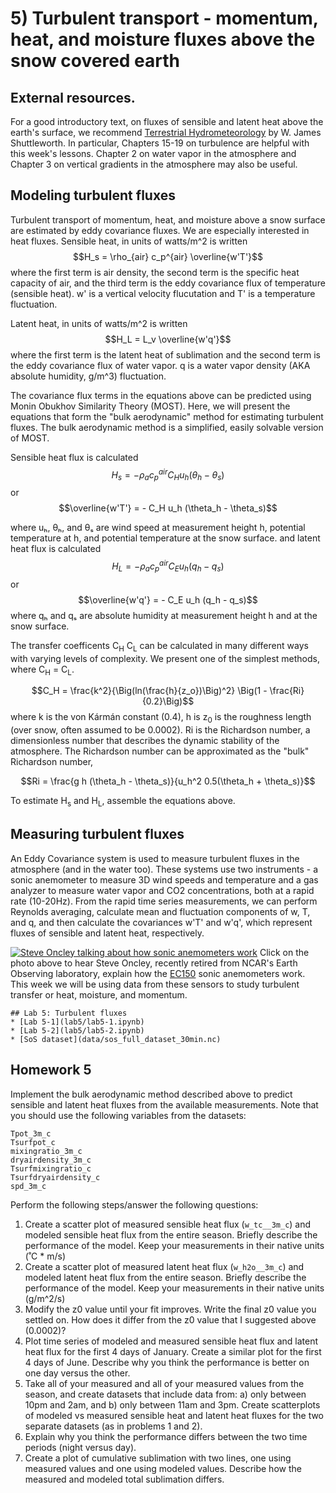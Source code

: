 # 5) Turbulent transport - momentum, heat, and moisture fluxes above the snow covered earth

## External resources.
For a good introductory text, on fluxes of sensible and latent heat above the earth's surface, we recommend [Terrestrial Hydrometeorology](https://bcs.wiley.com/he-bcs/Books?action=index&bcsId=6961&itemId=0470659378) by W. James Shuttleworth.  In particular, Chapters 15-19 on turbulence are helpful with this week's lessons.
Chapter 2 on water vapor in the atmosphere and Chapter 3 on vertical gradients in the atmosphere may also be useful.

## Modeling turbulent fluxes
Turbulent transport of momentum, heat, and moisture above a snow surface are estimated by eddy covariance fluxes. We are especially interested in heat fluxes.
Sensible heat, in units of watts/m^2 is written 
$$H_s = \rho_{air} c_p^{air} \overline{w'T'}$$
where the first term is air density, the second term is the specific heat capacity of air, and the third term is the eddy covariance flux of temperature (sensible heat). w' is a vertical velocity flucutation and T' is a temperature fluctuation.

Latent heat, in units of watts/m^2 is written 
$$H_L = L_v \overline{w'q'}$$
where the first term is the latent heat of sublimation and the second term is the eddy covariance flux of water vapor. q is a water vapor density (AKA absolute humidity, g/m^3) fluctuation.

The covariance flux terms in the equations above can be predicted using Monin Obukhov Similarity Theory (MOST). Here, we will present the equations that form the "bulk aerodynamic" method for estimating turbulent fluxes. The bulk aerodynamic method is a simplified, easily solvable version of MOST.

Sensible heat flux is calculated 
$$H_s = - \rho_a c_p^{air} C_H u_h (\theta_h - \theta_s)$$
or 
$$\overline{w'T'} = - C_H u_h (\theta_h - \theta_s)$$

where uₕ, θₕ, and θₛ are wind speed at measurement height h, potential temperature at h, and potential temperature at the snow surface.
and latent heat flux is calculated
$$H_L = - \rho_a c_p^{air} C_E u_h (q_h - q_s)$$
or 
$$\overline{w'q'} = - C_E u_h (q_h - q_s)$$
where qₕ and qₛ are absolute humidity at measurement height h and at the snow surface.

The transfer coefficents C<sub>H</sub> C<sub>L</sub> can be calculated in many different ways with varying levels of complexity. We present one of the simplest methods, where C<sub>H</sub> = C<sub>L</sub>.

$$C_H = \frac{k^2}{\Big(ln(\frac{h}{z_o})\Big)^2} \Big(1 - \frac{Ri}{0.2}\Big)$$
where k is the von Kármán constant (0.4), h is z<sub>0</sub> is the roughness length (over snow, often assumed to be 0.0002).
Ri is the Richardson number, a dimensionless number that describes the dynamic stability of the atmosphere. The Richardson number can be approximated as the "bulk" Richardson number,

$$Ri = \frac{g h (\theta_h - \theta_s)}{u_h^2 0.5(\theta_h + \theta_s)}$$

To estimate H<sub>s</sub> and H<sub>L</sub>, assemble the equations above.

## Measuring turbulent fluxes
An Eddy Covariance system is used to measure turbulent fluxes in the atmosphere (and in the water too). 
These systems use two instruments - a sonic anemometer to measure 3D wind speeds and temperature and a gas analyzer to measure water vapor and CO2 concentrations, both at a rapid rate (10-20Hz).
From the rapid time series measurements, we can perform Reynolds averaging, calculate mean and fluctuation components of w, T, and q, and then calculate the covariances w'T' and w'q', which represent fluxes of sensible and latent heat, respectively.

[![Steve Oncley talking about how sonic anemometers work](https://img.youtube.com/vi/2kUJari_PpM/0.jpg)](https://www.youtube.com/watch?v=2kUJari_PpM)
Click on the photo above to hear Steve Oncley, recently retired from NCAR's Earth Observing laboratory, explain how the [EC150](https://www.campbellsci.com/ec150) sonic anemometers work.  
This week we will be using data from these sensors to study turbulent transfer or heat, moisture, and momentum.

```note
## Lab 5: Turbulent fluxes
* [Lab 5-1](lab5/lab5-1.ipynb)          
* [Lab 5-2](lab5/lab5-2.ipynb)
* [SoS dataset](data/sos_full_dataset_30min.nc)
```


## Homework 5
Implement the bulk aerodynamic method described above to predict sensible and latent heat fluxes from the available measurements. 
Note that you should use the following variables from the datasets:
```
Tpot_3m_c
Tsurfpot_c
mixingratio_3m_c
dryairdensity_3m_c
Tsurfmixingratio_c
Tsurfdryairdensity_c
spd_3m_c
```

Perform the following steps/answer the following questions:

1. Create a scatter plot of measured sensible heat flux (`w_tc__3m_c`) and modeled sensible heat flux from the entire season. Briefly describe the performance of the model. Keep your measurements in their native units (˚C * m/s)
2. Create a scatter plot of measured latent heat flux (`w_h2o__3m_c`) and modeled latent heat flux from the entire season. Briefly describe the performance of the model. Keep your measurements in their native units (g/m^2/s)
3. Modify the z0 value until your fit improves. Write the final z0 value you settled on. How does it differ from the z0 value that I suggested above (0.0002)?
4. Plot time series of modeled and measured sensible heat flux and latent heat flux for the first 4 days of January. Create a similar plot for the first 4 days of June. Describe why you think the performance is better on one day versus the other.
5. Take all of your measured and all of your measured values from the season, and create datasets that include data from: a) only between 10pm and 2am, and b) only between 11am and 3pm. Create scatterplots of modeled vs measured sensible heat and latent heat fluxes for the two separate datasets (as in problems 1 and 2).
6. Explain why you think the performance differs between the two time periods (night versus day).
7. Create a plot of cumulative sublimation with two lines, one using measured values and one using modeled values. Describe how the measured and modeled total sublimation differs.